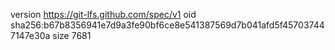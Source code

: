 version https://git-lfs.github.com/spec/v1
oid sha256:b67b8356941e7d9a3fe90bf6ce8e541387569d7b041afd5f457037447147e30a
size 7681
